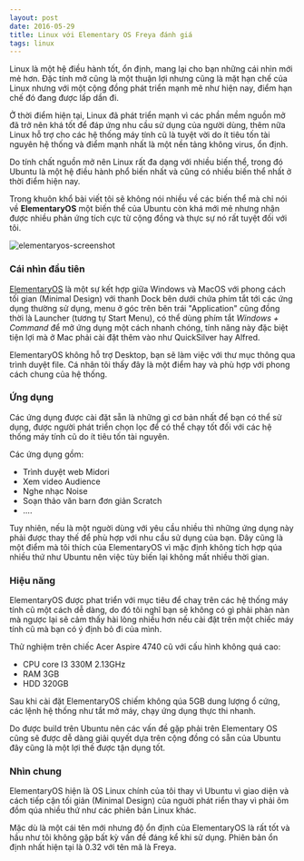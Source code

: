 ```yaml
---
layout: post
date: 2016-05-29
title: Linux với Elementary OS Freya đánh giá
tags: linux
---
```

Linux là một hệ điều hành tốt, ổn định, mang lại cho bạn những cái nhìn mới mẻ hơn. Đặc tính mở cũng là một thuận lợi nhưng cũng là mặt hạn chế của Linux nhưng với một cộng đồng phát triển mạnh mẽ như hiện nay, điểm hạn chế đó đang được lấp dần đi.

Ở thời điểm hiện tại, Linux đã phát triển mạnh vì các phần mềm nguồn mở đã trở nên khá tốt để đáp ứng nhu cầu sử dụng của người dùng, thêm nữa Linux hỗ trợ cho các hệ thống máy tính cũ là tuyệt vời do ít tiêu tốn tài nguyên hệ thống và điểm mạnh nhất là một nền tảng không virus, ổn định.

Do tính chất nguồn mở nên Linux rất đa dạng với nhiều biến thể, trong đó Ubuntu là một hệ điều hành phổ biến nhất và cũng có nhiều biến thể nhất ở thời điểm hiện nay. 

Trong khuôn khổ bài viết tôi sẽ không nói nhiều về các biến thể mà chỉ nói về **ElementaryOS** một biến thể của Ubuntu còn khá mới mẻ nhưng nhận được nhiều phản ứng tích cực từ cộng đồng và thực sự nó rất tuyệt đối với tôi.

![elementaryos-screenshot](https://cloud.githubusercontent.com/assets/19565657/15644520/b5435abc-267d-11e6-95f5-b283b185d403.png)

### Cái nhìn đầu tiên

[ElementaryOS](http://elementary.io/) là một sự kết hợp giữa Windows và MacOS với phong cách tối gian (Minimal Design) với thanh Dock bên dưới chứa phím tắt tới các ứng dụng thường sử dụng, menu ở góc trên bên trái "Application" cũng đồng thời là Launcher (tương tự Start Menu), có thể dùng phím tắt *Windows + Command* để mở ứng dụng một cách nhanh chóng, tính năng này đặc biệt tiện lợi mà ở Mac phải cài đặt thêm vào như QuickSilver hay Alfred.

ElementaryOS không hỗ trợ Desktop, bạn sẽ làm việc với thư mục thông qua trình duyệt file. Cá nhân tôi thấy đây là một điểm hay và phù hợp với phong cách chung của hệ thống.

### Ứng dụng

Các ứng dụng được cài đặt sẵn là những gì cơ bản nhất để bạn có thể sử dụng, được người phát triển chọn lọc để có thể chạy tốt đối với các hệ thống máy tính cũ do ít tiêu tốn tài nguyên. 

Các ứng dụng gồm:

 - Trình duyệt web Midori
 - Xem video Audience
 - Nghe nhạc Noise
 - Soạn thảo văn barn đơn giản Scratch 
 - ....

Tuy nhiên, nếu là một nguời dùng với yêu cầu nhiều thì những ứng dụng này phải được thay thế để phù hợp với nhu cầu sử dụng của bạn. Đây cũng là một điểm mà tôi thích của ElementaryOS vì mặc định không tích hợp qúa nhiều thứ như Ubuntu nên việc tùy biến lại không mất nhiều thời gian.

### Hiệu năng

ElementaryOS được phat triển với mục tiêu để chaỵ trên các hệ thống máy tính cũ một cách dễ dàng, do đó tôi nghĩ bạn sẽ không có gì phải phàn nàn mà ngược lại sẽ cảm thấy hài lòng nhiều hơn nếu cài đặt trên một chiếc máy tính cũ mà bạn có ý định bỏ đi của mình. 

Thử nghiệm trên chiếc Acer Aspire 4740 cũ với cấu hình không quá cao:

 - CPU core I3 330M 2.13GHz
 - RAM 3GB
 - HDD 320GB

Sau khi cài đặt ElementaryOS chiếm không qúa 5GB dung lượng ổ cứng, các lệnh hệ thống như tắt mở máy, chạy ứng dụng thực thi nhanh.

Do được build trên Ubuntu nên các vấn đề gặp phải trên Elementary OS cũng sẽ được dễ dàng giải quyết dựa trên cộng đồng có sẵn của Ubuntu đây cũng là một lợi thế được tận dụng tốt.

### Nhìn chung

ElementaryOS hiện là OS Linux chính của tôi thay vì Ubuntu vì giao diện và cách tiếp cận tối giản (Minimal Design) của nguời phát riển thay vì phải ôm đồm qúa nhiều thứ như các phiên bản Linux khác. 

Mặc dù là một cái tên mới nhưng độ ổn định của ElementaryOS là rất tốt và hầu như tôi không gặp bất kỳ vấn đề đáng kể khi sử dụng. Phiên bản ổn định nhất hiện tại là 0.32 với tên mã là Freya.










